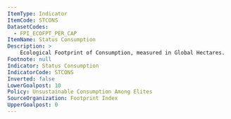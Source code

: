 ```yaml
---
ItemType: Indicator
ItemCode: STCONS
DatasetCodes:
  - FPI_ECOFPT_PER_CAP
ItemName: Status Consumption
Description: >
    Ecological Footprint of Consumption, measured in Global Hectares.
Footnote: null
Indicator: Status Consumption
IndicatorCode: STCONS
Inverted: false
LowerGoalpost: 10
Policy: Unsustainable Consumption Among Elites
SourceOrganization: Footprint Index
UpperGoalpost: 0
---
```


